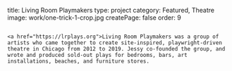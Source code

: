 title: Living Room Playmakers
type: project
category: Featured, Theatre
image: work/one-trick-1-crop.jpg
createPage: false
order: 9

~~~

<a href="https://lrplays.org">Living Room Playmakers was a group of artists who came together to create site-inspired, playwright-driven theatre in Chicago from 2012 to 2019. Jessy co-founded the group, and wrote and produced sold-out plays for bedrooms, bars, art installations, beaches, and furniture stores.
